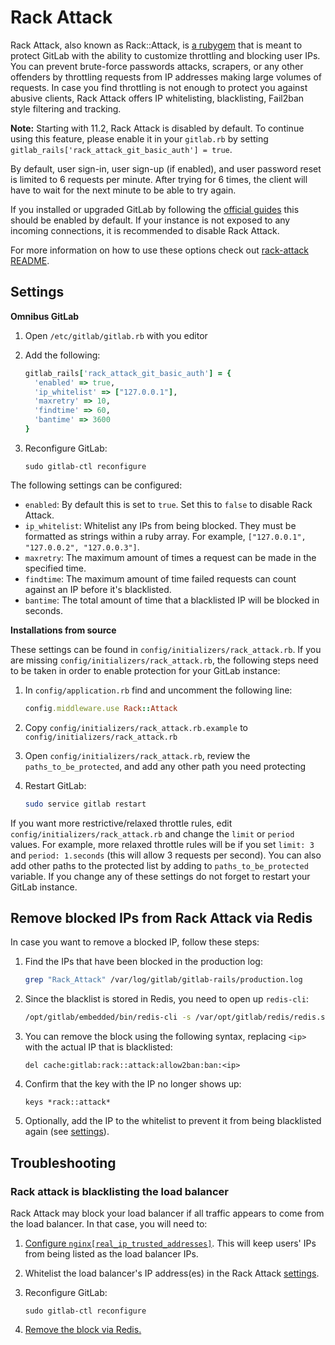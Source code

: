 # Rack Attack

Rack Attack, also known as Rack::Attack, is [a rubygem](https://github.com/kickstarter/rack-attack)
that is meant to protect GitLab with the ability to customize throttling and
blocking user IPs.
You can prevent brute-force passwords attacks, scrapers, or any other offenders
by throttling requests from IP addresses making large volumes of requests.
In case you find throttling is not enough to protect you against abusive clients,
Rack Attack offers IP whitelisting, blacklisting, Fail2ban style filtering and
tracking.

**Note:** Starting with 11.2, Rack Attack is disabled by default. To continue
using this feature, please enable it in your `gitlab.rb` by setting 
`gitlab_rails['rack_attack_git_basic_auth'] = true`.

By default, user sign-in, user sign-up (if enabled), and user password reset is
limited to 6 requests per minute. After trying for 6 times, the client will
have to wait for the next minute to be able to try again.

If you installed or upgraded GitLab by following the [official guides](../install/README.md)
this should be enabled by default. If your instance is not exposed to any incoming
connections, it is recommended to disable Rack Attack.

For more information on how to use these options check out
[rack-attack README](https://github.com/kickstarter/rack-attack/blob/master/README.md).

## Settings

**Omnibus GitLab**

1. Open `/etc/gitlab/gitlab.rb` with you editor
1. Add the following:

    ```ruby
    gitlab_rails['rack_attack_git_basic_auth'] = {
      'enabled' => true,
      'ip_whitelist' => ["127.0.0.1"],
      'maxretry' => 10,
      'findtime' => 60,
      'bantime' => 3600
    }
    ```

3. Reconfigure GitLab:

    ```
    sudo gitlab-ctl reconfigure
    ```

The following settings can be configured:

- `enabled`: By default this is set to `true`. Set this to `false` to disable Rack Attack.
- `ip_whitelist`: Whitelist any IPs from being blocked. They must be formatted as strings within a ruby array.
   For example, `["127.0.0.1", "127.0.0.2", "127.0.0.3"]`.
- `maxretry`: The maximum amount of times a request can be made in the
   specified time.
- `findtime`: The maximum amount of time failed requests can count against an IP
   before it's blacklisted.
- `bantime`: The total amount of time that a blacklisted IP will be blocked in
   seconds.

**Installations from source**

These settings can be found in `config/initializers/rack_attack.rb`. If you are
missing `config/initializers/rack_attack.rb`, the following steps need to be
taken in order to enable protection for your GitLab instance:

1. In `config/application.rb` find and uncomment the following line:

    ```ruby
    config.middleware.use Rack::Attack
    ```

1. Copy `config/initializers/rack_attack.rb.example` to `config/initializers/rack_attack.rb`
1. Open `config/initializers/rack_attack.rb`, review the
   `paths_to_be_protected`, and add any other path you need protecting
1. Restart GitLab:

    ```sh
    sudo service gitlab restart
    ```

If you want more restrictive/relaxed throttle rules, edit
`config/initializers/rack_attack.rb` and change the `limit` or `period` values.
For example, more relaxed throttle rules will be if you set
`limit: 3` and `period: 1.seconds` (this will allow 3 requests per second).
You can also add other paths to the protected list by adding to `paths_to_be_protected`
variable. If you change any of these settings do not forget to restart your
GitLab instance.

## Remove blocked IPs from Rack Attack via Redis

In case you want to remove a blocked IP, follow these steps:

1. Find the IPs that have been blocked in the production log:

    ```sh
    grep "Rack_Attack" /var/log/gitlab/gitlab-rails/production.log
    ```

2. Since the blacklist is stored in Redis, you need to open up `redis-cli`:

    ```sh
    /opt/gitlab/embedded/bin/redis-cli -s /var/opt/gitlab/redis/redis.socket
    ```

3. You can remove the block using the following syntax, replacing `<ip>` with
   the actual IP that is blacklisted:

    ```
    del cache:gitlab:rack::attack:allow2ban:ban:<ip>
    ```

4. Confirm that the key with the IP no longer shows up:

    ```
    keys *rack::attack*
    ```

5. Optionally, add the IP to the whitelist to prevent it from being blacklisted
   again (see [settings](#settings)).

## Troubleshooting

### Rack attack is blacklisting the load balancer

Rack Attack may block your load balancer if all traffic appears to come from
the load balancer. In that case, you will need to:

1. [Configure `nginx[real_ip_trusted_addresses]`](https://docs.gitlab.com/omnibus/settings/nginx.html#configuring-gitlab-trusted_proxies-and-the-nginx-real_ip-module).
   This will keep users' IPs from being listed as the load balancer IPs.
2. Whitelist the load balancer's IP address(es) in the Rack Attack [settings](#settings).
3. Reconfigure GitLab:

    ```
    sudo gitlab-ctl reconfigure
    ```

4. [Remove the block via Redis.](#remove-blocked-ips-from-rack-attack-via-redis)
